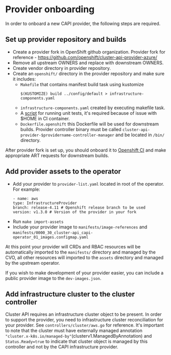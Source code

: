 # Provider onboarding

In order to onboard a new CAPI provider, the following steps are required.

## Set up provider repository and builds

- Create a provider fork in OpenShift github organization. Provider fork for reference - https://github.com/openshift/cluster-api-provider-azure/
- Remove all upstream OWNERS and replace with downstream OWNERS.
- Create vendor directory in provider repository.
- Create an `openshift/` directory in the provider repository and make sure it includes:
  - `Makefile` that contains manifest build task using kustomize 
    ```
    $(KUSTOMIZE) build ../config/default > infrastructure-components.yaml
    ```
  - `infrastructure-components.yaml` created by executing makefile task.
  - A [script]((https://github.com/openshift/cluster-api-provider-azure/blob/master/openshift/unit-tests.sh)) for running unit tests, it's required because of issue with $HOME in CI container.
  - `Dockerfile.openshift` this Dockerfile will be used for downstream builds. Provider controller binary must be called
  `cluster-api-provider-$providername-controller-manager` and be located in `/bin/` directory.

After provider fork is set up, you should onboard it to [Openshift CI](https://docs.ci.openshift.org/docs/how-tos/onboarding-a-new-component/) and make appropriate ART requests for downstream builds.

## Add provider assets to the operator

- Add your provider to `provider-list.yaml` located in root of the operator. For example:
  ```
  - name: aws
  type: InfrastructureProvider
  branch: release-4.11 # Openshift release branch to be used
  version: v1.3.0 # Version of the provider in your fork
  ```
- Run `make import-assets`
- Include your provider image to `manifests/image-references` and `manifests/0000_30_cluster-api_capi-operator_01_images.configmap.yaml`

At this point your provider will CRDs and RBAC resources will be automatically imported to the `manifests/` directory and
managed by the CVO, all other resources will imported to the `assets` directory and managed by the upstream operator.

If you wish to make development of your provider easier, you can include a public provider image to the `dev-images.json`.

## Add infrastructure cluster to the cluster controller

Cluster API requires an infrastructure cluster object to be present. In order to support the provider, you need to infrastructure cluster reconciliation for your provider. See `controllers/cluster/aws.go` for reference. It's important to
note that the cluster must have externally managed annotation `"cluster.x-k8s.io/managed-by"`(clusterv1.ManagedByAnnotation)
and `Status.Ready=true` to indicate that cluster object is managed by this controller and not by the 
CAPI infrastructure provider.
